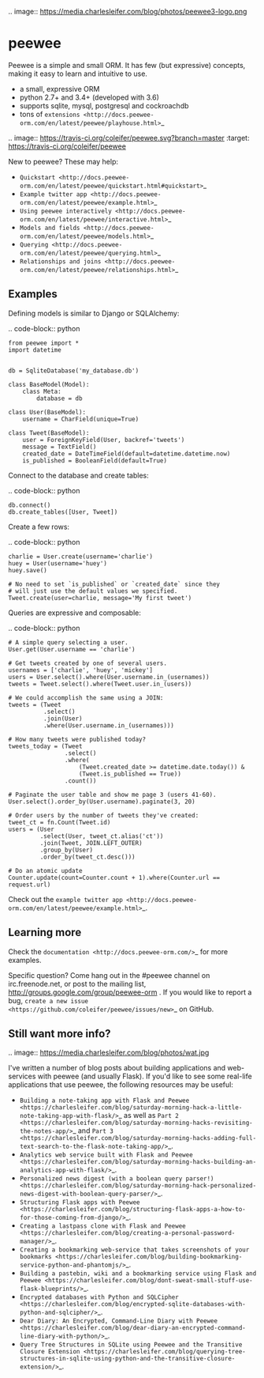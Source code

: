 .. image:: https://media.charlesleifer.com/blog/photos/peewee3-logo.png

peewee
======

Peewee is a simple and small ORM. It has few (but expressive) concepts, making it easy to learn and intuitive to use.

* a small, expressive ORM
* python 2.7+ and 3.4+ (developed with 3.6)
* supports sqlite, mysql, postgresql and cockroachdb
* tons of `extensions <http://docs.peewee-orm.com/en/latest/peewee/playhouse.html>`_

.. image:: https://travis-ci.org/coleifer/peewee.svg?branch=master
  :target: https://travis-ci.org/coleifer/peewee

New to peewee? These may help:

* `Quickstart <http://docs.peewee-orm.com/en/latest/peewee/quickstart.html#quickstart>`_
* `Example twitter app <http://docs.peewee-orm.com/en/latest/peewee/example.html>`_
* `Using peewee interactively <http://docs.peewee-orm.com/en/latest/peewee/interactive.html>`_
* `Models and fields <http://docs.peewee-orm.com/en/latest/peewee/models.html>`_
* `Querying <http://docs.peewee-orm.com/en/latest/peewee/querying.html>`_
* `Relationships and joins <http://docs.peewee-orm.com/en/latest/peewee/relationships.html>`_

Examples
--------

Defining models is similar to Django or SQLAlchemy:

.. code-block:: python

    from peewee import *
    import datetime


    db = SqliteDatabase('my_database.db')

    class BaseModel(Model):
        class Meta:
            database = db

    class User(BaseModel):
        username = CharField(unique=True)

    class Tweet(BaseModel):
        user = ForeignKeyField(User, backref='tweets')
        message = TextField()
        created_date = DateTimeField(default=datetime.datetime.now)
        is_published = BooleanField(default=True)

Connect to the database and create tables:

.. code-block:: python

    db.connect()
    db.create_tables([User, Tweet])

Create a few rows:

.. code-block:: python

    charlie = User.create(username='charlie')
    huey = User(username='huey')
    huey.save()

    # No need to set `is_published` or `created_date` since they
    # will just use the default values we specified.
    Tweet.create(user=charlie, message='My first tweet')

Queries are expressive and composable:

.. code-block:: python

    # A simple query selecting a user.
    User.get(User.username == 'charlie')

    # Get tweets created by one of several users.
    usernames = ['charlie', 'huey', 'mickey']
    users = User.select().where(User.username.in_(usernames))
    tweets = Tweet.select().where(Tweet.user.in_(users))

    # We could accomplish the same using a JOIN:
    tweets = (Tweet
              .select()
              .join(User)
              .where(User.username.in_(usernames)))

    # How many tweets were published today?
    tweets_today = (Tweet
                    .select()
                    .where(
                        (Tweet.created_date >= datetime.date.today()) &
                        (Tweet.is_published == True))
                    .count())

    # Paginate the user table and show me page 3 (users 41-60).
    User.select().order_by(User.username).paginate(3, 20)

    # Order users by the number of tweets they've created:
    tweet_ct = fn.Count(Tweet.id)
    users = (User
             .select(User, tweet_ct.alias('ct'))
             .join(Tweet, JOIN.LEFT_OUTER)
             .group_by(User)
             .order_by(tweet_ct.desc()))

    # Do an atomic update
    Counter.update(count=Counter.count + 1).where(Counter.url == request.url)

Check out the `example twitter app <http://docs.peewee-orm.com/en/latest/peewee/example.html>`_.

Learning more
-------------

Check the `documentation <http://docs.peewee-orm.com/>`_ for more examples.

Specific question? Come hang out in the #peewee channel on irc.freenode.net, or post to the mailing list, http://groups.google.com/group/peewee-orm . If you would like to report a bug, `create a new issue <https://github.com/coleifer/peewee/issues/new>`_ on GitHub.

Still want more info?
---------------------

.. image:: https://media.charlesleifer.com/blog/photos/wat.jpg

I've written a number of blog posts about building applications and web-services with peewee (and usually Flask). If you'd like to see some real-life applications that use peewee, the following resources may be useful:

* `Building a note-taking app with Flask and Peewee <https://charlesleifer.com/blog/saturday-morning-hack-a-little-note-taking-app-with-flask/>`_ as well as `Part 2 <https://charlesleifer.com/blog/saturday-morning-hacks-revisiting-the-notes-app/>`_ and `Part 3 <https://charlesleifer.com/blog/saturday-morning-hacks-adding-full-text-search-to-the-flask-note-taking-app/>`_.
* `Analytics web service built with Flask and Peewee <https://charlesleifer.com/blog/saturday-morning-hacks-building-an-analytics-app-with-flask/>`_.
* `Personalized news digest (with a boolean query parser!) <https://charlesleifer.com/blog/saturday-morning-hack-personalized-news-digest-with-boolean-query-parser/>`_.
* `Structuring Flask apps with Peewee <https://charlesleifer.com/blog/structuring-flask-apps-a-how-to-for-those-coming-from-django/>`_.
* `Creating a lastpass clone with Flask and Peewee <https://charlesleifer.com/blog/creating-a-personal-password-manager/>`_.
* `Creating a bookmarking web-service that takes screenshots of your bookmarks <https://charlesleifer.com/blog/building-bookmarking-service-python-and-phantomjs/>`_.
* `Building a pastebin, wiki and a bookmarking service using Flask and Peewee <https://charlesleifer.com/blog/dont-sweat-small-stuff-use-flask-blueprints/>`_.
* `Encrypted databases with Python and SQLCipher <https://charlesleifer.com/blog/encrypted-sqlite-databases-with-python-and-sqlcipher/>`_.
* `Dear Diary: An Encrypted, Command-Line Diary with Peewee <https://charlesleifer.com/blog/dear-diary-an-encrypted-command-line-diary-with-python/>`_.
* `Query Tree Structures in SQLite using Peewee and the Transitive Closure Extension <https://charlesleifer.com/blog/querying-tree-structures-in-sqlite-using-python-and-the-transitive-closure-extension/>`_.
